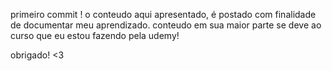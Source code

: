 primeiro commit !
o conteudo aqui apresentado, é postado com finalidade de documentar meu aprendizado. 
conteudo em sua maior parte se deve ao curso que eu estou fazendo pela udemy!

obrigado! <3